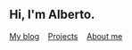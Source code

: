 
<h2> Hi, I'm Alberto. </h2> 

<div >
<a href="https://halb.it">My blog</a>
&nbsp;&nbsp;
<a href="https://halb.it">Projects</a>
&nbsp;&nbsp;
<a href="https://halb.it">About me</a>
</div>
